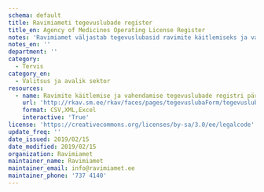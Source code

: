 ```yaml
---
schema: default
title: Ravimiameti tegevuslubade register
title_en: Agency of Medicines Operating License Register
notes: 'Ravimiamet väljastab tegevuslubasid ravimite käitlemiseks ja vahendamiseks ning  rakkude, kudede ja elundite hankimiseks ja käitlemiseks. Nende lubade alusel saab teha järgmisi tegevusi: toota ravimeid, teha ravimite hulgimüüki, osutada apteegiteenust, vahendada ravimeid ja hankida ning  käidelda rakke, kudesid ja elundeid. Need load on koondatud Ravimiameti tegevuslubade registrisse. Käesolev link viitab ravimiameti tegevuslubade registri päringu leheküljele.'
notes_en: ''
department: ''
category:
  - Tervis
category_en:
  - Valitsus ja avalik sektor 
resources:
  - name: Ravimite käitlemise ja vahendamise tegevuslubade registri päring
    url: 'http://rkav.sm.ee/rkav/faces/pages/tegevuslubaForm/tegevuslubaOtsing.jspx'
    format: CSV,XML,Excel
    interactive: 'True'
license: 'https://creativecommons.org/licenses/by-sa/3.0/ee/legalcode'
update_freq: ''
date_issued: 2019/02/15
date_modified: 2019/02/15
organization: Ravimiamet
maintainer_name: Ravimiamet
maintainer_email: info@ravimiamet.ee
maintainer_phone: '737 4140'
---
```

